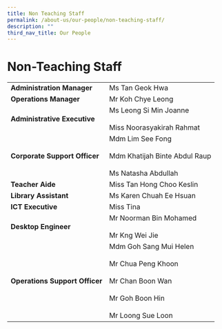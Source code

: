 ```yaml
---
title: Non Teaching Staff
permalink: /about-us/our-people/non-teaching-staff/
description: ""
third_nav_title: Our People
---
```

# **Non-Teaching Staff**

|  	|  	|
|---	|---	|
| **Administration   Manager** 	| Ms Tan Geok Hwa 	|
| **Operations   Manager** 	| Mr Koh Chye Leong 	|
| **Administrative   Executive** 	| Ms Leong Si Min Joanne<br>     <br>Miss Noorasyakirah Rahmat 	|
| **Corporate Support Officer** 	| Mdm Lim See Fong<br>     <br>Mdm Khatijah Binte Abdul Raup <br> <br>Ms Natasha Abdullah 	|
| **Teacher   Aide** 	| Miss Tan Hong Choo Keslin 	|
| **Library   Assistant** 	| Ms Karen Chuah Ee Hsuan 	|
| **ICT   Executive** 	| Miss Tina 	|
| **Desktop   Engineer** 	| Mr   Noorman Bin Mohamed<br>     <br>     Mr Kng Wei Jie 	|
| **Operations   Support Officer** 	| Mdm Goh Sang Mui Helen<br>     <br>Mr Chua Peng Khoon<br>     <br>Mr Chan Boon Wan<br>   <br>Mr Goh Boon Hin<br>  <br>Mr Loong Sue Loon	|